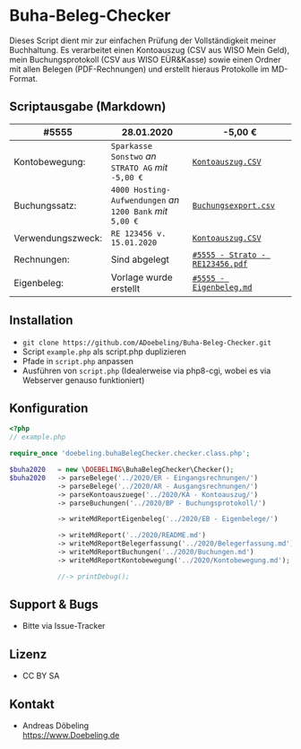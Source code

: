 # Buha-Beleg-Checker

Dieses Script dient mir zur einfachen Prüfung der Vollständigkeit meiner Buchhaltung.
Es verarbeitet einen Kontoauszug (CSV aus WISO Mein Geld), mein Buchungsprotokoll (CSV aus WISO EÜR&Kasse) sowie einen Ordner mit allen Belegen (PDF-Rechnungen) und erstellt hieraus Protokolle im MD-Format.

## Scriptausgabe (Markdown)

| #5555 | 28.01.2020 | -5,00 € |
|---|---|---|
| Kontobewegung: | `Sparkasse Sonstwo` *an*<br>`STRATO AG` *mit*<br>`-5,00 €` | [`Kontoauszug.CSV`](#) |
| Buchungssatz: | `4000 Hosting-Aufwendungen` *an*<br>`1200 Bank` *mit* <br>`5,00 €`  | [`Buchungsexport.csv`](#) |
| Verwendungszweck: | `RE 123456 v. 15.01.2020` | [`Kontoauszug.CSV`](#) |
| Rechnungen: | Sind abgelegt | [`#5555 - Strato - RE123456.pdf`](#) |
| Eigenbeleg: | Vorlage wurde erstellt | [`#5555 - Eigenbeleg.md`](#)<br> |

## Installation

* `git clone https://github.com/ADoebeling/Buha-Beleg-Checker.git`
* Script `example.php` als script.php duplizieren
* Pfade in `script.php` anpassen
* Ausführen von `script.php` (Idealerweise via php8-cgi, wobei es via Webserver genauso funktioniert)

## Konfiguration

```php
<?php
// example.php

require_once 'doebeling.buhaBelegChecker.checker.class.php';

$buha2020   = new \DOEBELING\BuhaBelegChecker\Checker();
$buha2020   -> parseBelege('../2020/ER - Eingangsrechnungen/')
            -> parseBelege('../2020/AR - Ausgangsrechnungen/')
            -> parseKontoauszuege('../2020/KA - Kontoauszug/')
            -> parseBuchungen('../2020/BP - Buchungsprotokoll/')

            -> writeMdReportEigenbeleg('../2020/EB - Eigenbelege/')

            -> writeMdReport('../2020/README.md')
            -> writeMdReportBelegerfassung('../2020/Belegerfassung.md')
            -> writeMdReportBuchungen('../2020/Buchungen.md')
            -> writeMdReportKontobewegung('../2020/Kontobewegung.md');

            //-> printDebug();

```

## Support & Bugs

* Bitte via Issue-Tracker

## Lizenz

* CC BY SA

## Kontakt

* Andreas Döbeling  
https://www.Doebeling.de





